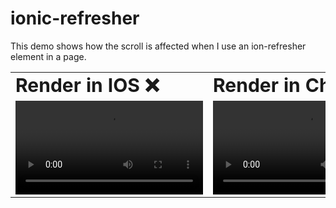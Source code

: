 # ionic-refresher

This demo shows how the scroll is affected when I use an ion-refresher element in a page.

<table border="0">
 <tr>
    <td><b style="font-size:30px">Render in IOS ❌</b></td>
    <td><b style="font-size:30px">Render in Chrome ✅</b></td>
 </tr>
 <tr>
   <td><video src="https://user-images.githubusercontent.com/11327909/153868293-7e15deb7-733b-4653-a4ce-f6c647a89349.mov"></video></td>
    <td><video src="https://user-images.githubusercontent.com/11327909/153868243-09c1664f-f733-4a9a-9645-dc8c9bdc9903.mov"></video></td>
 </tr>
</table>

